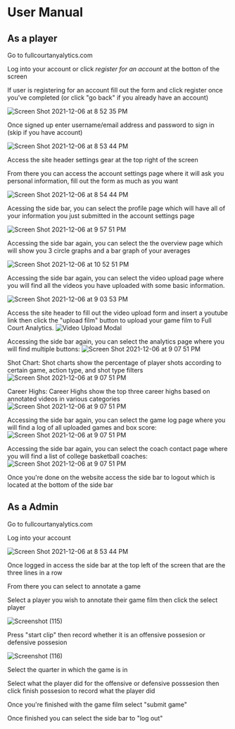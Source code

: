 # User Manual

## **As a player**

Go to fullcourtanyalytics.com

Log into your account or click *register for an account* at the botton of the screen

If user is registering for an account fill out the form and click register once you've completed (or click "go back" if you already have an account)

![Screen Shot 2021-12-06 at 8 52 35 PM](https://user-images.githubusercontent.com/70355847/144951502-eb41a8e8-b5d8-4fe7-ad3a-e7e319da1deb.png)

Once signed up enter username/email address and password to sign in (skip if you have account)

![Screen Shot 2021-12-06 at 8 53 44 PM](https://user-images.githubusercontent.com/70355847/144951614-db3f350d-5849-4982-b71e-b6a90522379f.png)

Access the site header settings gear at the top right of the screen

From there you can access the account settings page where it will ask you personal information, fill out the form as much as you want

![Screen Shot 2021-12-06 at 8 54 44 PM]()

Acessing the side bar, you can select the profile page which will have all of your information you just submitted in the account settings page

![Screen Shot 2021-12-06 at 9 57 51 PM](/assets/profile.png)

Accessing the side bar again, you can select the the overview page which will show you 3 circle graphs and a bar graph of your averages

![Screen Shot 2021-12-06 at 10 52 51 PM](/assets/overview.png)

Accessing the side bar again, you can select the video upload page where you will find all the videos you have uploaded with some basic information.

![Screen Shot 2021-12-06 at 9 03 53 PM](/assets/uploaded_videos.png)

Access the site header to fill out the video upload form and insert a youtube link then click the "upload film" button to upload your game film to Full Court Analytics.
![Video Upload Modal](/assets/upload_modal.png)

Accessing the side bar again, you can select the analytics page where you will find multiple buttons:
![Screen Shot 2021-12-06 at 9 07 51 PM](/assets/analytics.png)


Shot Chart:
Shot charts show the percentage of player shots according to certain game, action type, and shot type filters
![Screen Shot 2021-12-06 at 9 07 51 PM](/assets/shot_charts.png)

Career Highs:
Career Highs show the top three career highs based on annotated videos in various categories
![Screen Shot 2021-12-06 at 9 07 51 PM](/assets/career_highs.png)

Accessing the side bar again, you can select the game log page where you will find a log of all uploaded games and box score:
![Screen Shot 2021-12-06 at 9 07 51 PM](/assets/game_log.png)

Accessing the side bar again, you can select the coach contact page where you will find a list of college basketball coaches:
![Screen Shot 2021-12-06 at 9 07 51 PM](/assets/coach_contact.png)



Once you're done on the website access the side bar to logout which is located at the bottom of the side bar

## **As a Admin**

Go to fullcourtanyalytics.com

Log into your account

![Screen Shot 2021-12-06 at 8 53 44 PM](https://user-images.githubusercontent.com/70355847/144951614-db3f350d-5849-4982-b71e-b6a90522379f.png)

Once logged in access the side bar at the top left of the screen that are the three lines in a row

From there you can select to annotate a game

Select a player you wish to annotate their game film then click the select player

![Screenshot (115)](https://user-images.githubusercontent.com/70355847/144955425-2cc88da0-a147-4a7b-acfd-10e467745d09.png)

Press "start clip" then record whether it is an offensive possesion or defensive possesion

![Screenshot (116)](https://user-images.githubusercontent.com/70355847/144955508-580d4d92-c0c9-48d1-872b-0ee4115e1cdd.png)

Select the quarter in which the game is in

Select what the player did for the offensive or defensive posssesion then click finish possesion to record what the player did

Once you're finished with the game film select "submit game"

Once finished you can select the side bar to "log out"

